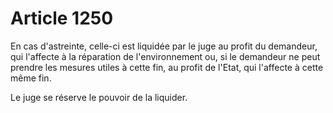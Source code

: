 # Article 1250

En cas d'astreinte, celle-ci est liquidée par le juge au profit du demandeur, qui l'affecte à la réparation de l'environnement ou, si le demandeur ne peut prendre les mesures utiles à cette fin, au profit de l'Etat, qui l'affecte à cette même fin.

Le juge se réserve le pouvoir de la liquider.

